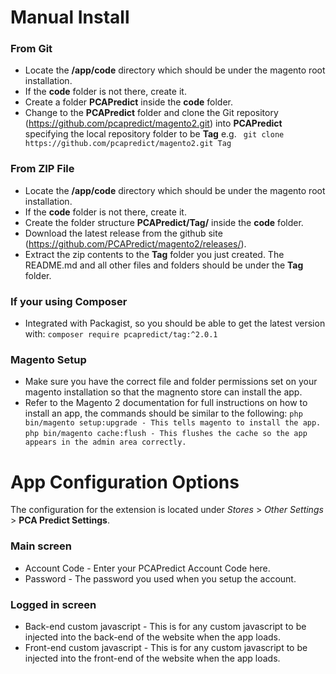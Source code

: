 # **Manual Install**

### From Git
- Locate the **/app/code** directory which should be under the magento root installation.
- If the **code** folder is not there, create it.
- Create a folder **PCAPredict** inside the **code** folder. 
- Change to the **PCAPredict** folder and clone the Git repository (https://github.com/pcapredict/magento2.git) into **PCAPredict** specifying the local repository folder to be **Tag** 
e.g. ``` git clone https://github.com/pcapredict/magento2.git Tag```

### From ZIP File
- Locate the **/app/code** directory which should be under the magento root installation.
- If the **code** folder is not there, create it.
- Create the folder structure **PCAPredict/Tag/** inside the **code** folder. 
- Download the latest release from the github site (https://github.com/PCAPredict/magento2/releases/).
- Extract the zip contents to the **Tag** folder you just created. The README.md and all other files and folders should be under the **Tag** folder.

### If your using Composer
- Integrated with Packagist, so you should be able to get the latest version with:
```composer require pcapredict/tag:^2.0.1```

### Magento Setup
- Make sure you have the correct file and folder permissions set on your magento installation so that the magnento store can install the app.
- Refer to the Magento 2 documentation for full instructions on how to install an app, the commands should be similar to the following:
```php bin/magento setup:upgrade - This tells magento to install the app.```
```php bin/magento cache:flush - This flushes the cache so the app appears in the admin area correctly.```

# **App Configuration Options**

The configuration for the extension is located under *Stores* > *Other Settings* > **PCA Predict Settings**.

### Main screen
- Account Code - Enter your PCAPredict Account Code here.
- Password - The password you used when you setup the account.

### Logged in screen
- Back-end custom javascript - This is for any custom javascript to be injected into the back-end of the website when the app loads.
- Front-end custom javascript - This is for any custom javascript to be injected into the front-end of the website when the app loads.